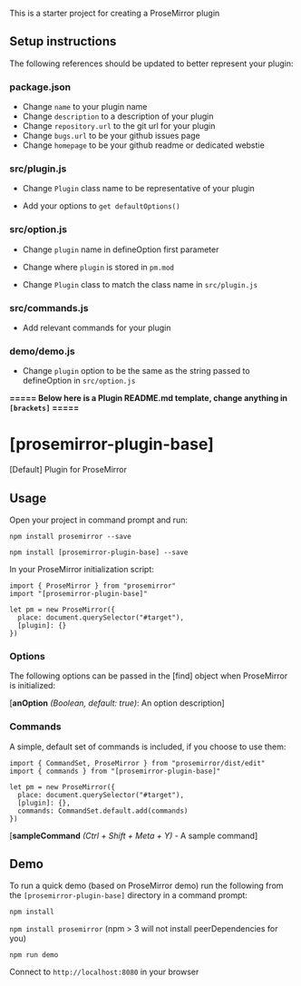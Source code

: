This is a starter project for creating a ProseMirror plugin

## Setup instructions

The following references should be updated to better represent your plugin:


### package.json

- Change `name` to your plugin name
- Change `description` to a description of your plugin
- Change `repository.url` to the git url for your plugin
- Change `bugs.url` to be your github issues page
- Change `homepage` to be your github readme or dedicated webstie



### src/plugin.js

- Change `Plugin` class name to be representative of your plugin

- Add your options to `get defaultOptions()`


### src/option.js

- Change `plugin` name in defineOption first parameter

- Change where `plugin` is stored in `pm.mod`

- Change `Plugin` class to match the class name in `src/plugin.js`


### src/commands.js

- Add relevant commands for your plugin



### demo/demo.js

- Change `plugin` option to be the same as the string passed to defineOption in `src/option.js`




**===== Below here is a Plugin README.md template, change anything in `[brackets]` =====**





# [prosemirror-plugin-base]
[Default] Plugin for ProseMirror


## Usage

Open your project in command prompt and run:

`npm install prosemirror --save`

`npm install [prosemirror-plugin-base] --save`


In your ProseMirror initialization script:

```
import { ProseMirror } from "prosemirror"
import "[prosemirror-plugin-base]"

let pm = new ProseMirror({
  place: document.querySelector("#target"),
  [plugin]: {}
})
```


### Options

The following options can be passed in the [find] object when ProseMirror is initialized:

[**anOption** *(Boolean, default: true)*: An option description]


### Commands

A simple, default set of commands is included, if you choose to use them:

```
import { CommandSet, ProseMirror } from "prosemirror/dist/edit"
import { commands } from "[prosemirror-plugin-base]"

let pm = new ProseMirror({
  place: document.querySelector("#target"),
  [plugin]: {},
  commands: CommandSet.default.add(commands)
})
```

[**sampleCommand** *(Ctrl + Shift + Meta + Y)* - A sample command]


## Demo

To run a quick demo (based on ProseMirror demo) run the following from the `[prosemirror-plugin-base]` directory in a command prompt:

`npm install`

`npm install prosemirror` (npm > 3 will not install peerDependencies for you)

`npm run demo`

Connect to `http://localhost:8080` in your browser
